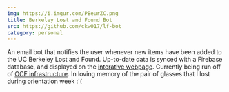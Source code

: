 ```yaml
---
img: https://i.imgur.com/PBeurZC.png
title: Berkeley Lost and Found Bot
src: https://github.com/ckw017/lf-bot
category: personal
---
```

An email bot that notifies the user whenever new items have been added to the UC Berkeley Lost and Found. Up-to-date data is synced with a Firebase database, and displayed on the [interative webpage](https://ckw017.github.io/berkeley-lf-page/). Currently being run off of [OCF infrastructure](https://ocf.io). In loving memory of the pair of glasses that I lost during orientation week :'(
